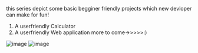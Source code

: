 this series depict some basic begginer friendly projects which new devloper can make for fun!
1) A userfriendly Calculator
2) A userfriendly Web application
more to come->>>>>:)
<div>
  <img src="https://assets.leetcode.com/users/images/f614ae0c-c167-441a-a9c7-4e69d796486b_1643607149.1129124.gif" alt="image">
<img src="https://assets.leetcode.com/users/images/484bc129-f0df-4a17-8adb-47b99519ea57_1643607097.6193728.gif" alt="image">

</div>
